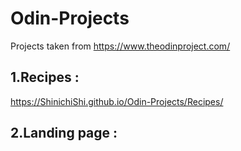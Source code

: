 # Odin-Projects
Projects taken from https://www.theodinproject.com/

## 1.Recipes :
https://ShinichiShi.github.io/Odin-Projects/Recipes/
## 2.Landing page : 
